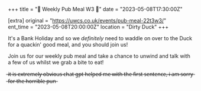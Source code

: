 +++
title = "🍲 Weekly Pub Meal W3 🍲"
date = "2023-05-08T17:30:00Z"

[extra]
original = "https://uwcs.co.uk/events/pub-meal-22t3w3/"    
ent_time = "2023-05-08T20:00:00Z"
location = "Dirty Duck"
+++

It's a Bank Holiday and so we *definitely* need to waddle on over to the Duck for a quackin' good meal, and you should join us! 

Join us for our weekly pub meal and take a chance to unwind and talk with a few of us whilst we grab a bite to eat!

 ̶i̶t̶ ̶i̶s̶ ̶e̶x̶t̶r̶e̶m̶e̶l̶y̶ ̶o̶b̶v̶i̶o̶u̶s̶ ̶c̶h̶a̶t̶ ̶g̶p̶t̶ ̶h̶e̶l̶p̶e̶d̶ ̶m̶e̶ ̶w̶i̶t̶h̶ ̶t̶h̶e̶ ̶f̶i̶r̶s̶t̶ ̶s̶e̶n̶t̶e̶n̶c̶e̶,̶ ̶i̶ ̶a̶m̶ ̶s̶o̶r̶r̶y̶ ̶f̶o̶r̶ ̶t̶h̶e̶ ̶h̶o̶r̶r̶i̶b̶l̶e̶ ̶p̶u̶n̶
